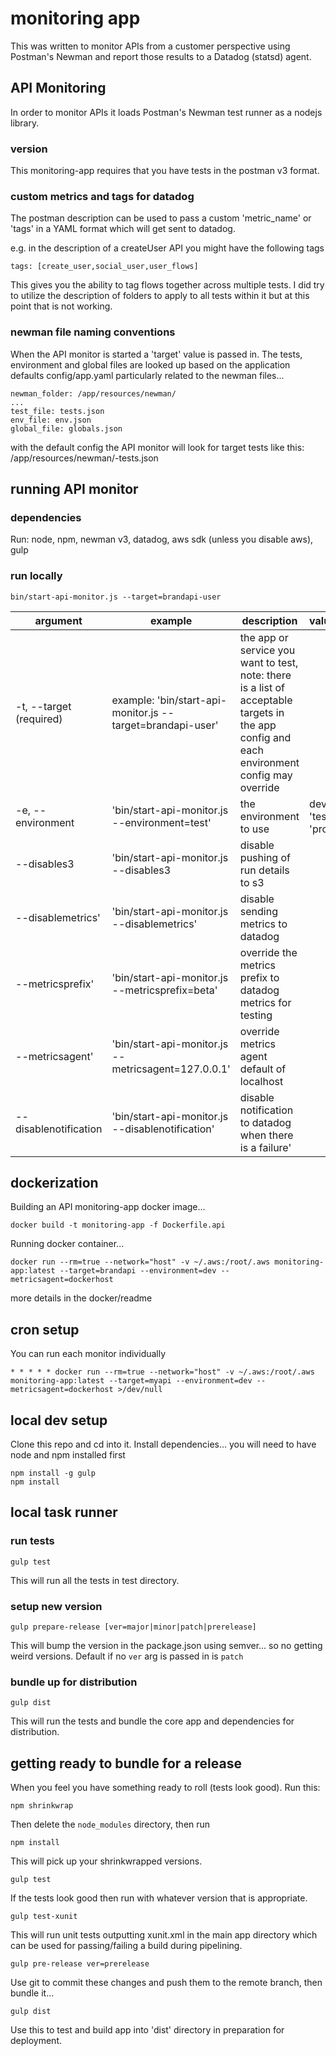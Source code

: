 # monitoring app
This was written to monitor APIs from a customer perspective using Postman's Newman and report those results to a Datadog (statsd) agent.

## API Monitoring
In order to monitor APIs it loads Postman's Newman test runner as a nodejs library.  

### version
This monitoring-app requires that you have tests in the postman v3 format.

### custom metrics and tags for datadog
The postman description can be used to pass a custom 'metric_name' or 'tags' in a YAML format which will get sent to datadog.

e.g. in the description of a createUser API you might have the following tags

```
tags: [create_user,social_user,user_flows]
```

This gives you the ability to tag flows together across multiple tests.  I did try to utilize the description of folders to apply to all tests within it but at this point that is not working.

### newman file naming conventions
When the API monitor is started a 'target' value is passed in.  The tests, environment and global files are looked up based on the application defaults
config/app.yaml
particularly related to the newman files...
```
newman_folder: /app/resources/newman/
...
test_file: tests.json
env_file: env.json
global_file: globals.json
```
with the default config the API monitor will look for target tests like this:
 <app root>/app/resources/newman/<target>-tests.json


## running API monitor

### dependencies
Run: node, npm, newman v3, datadog, aws sdk (unless you disable aws), gulp

### run locally

```
bin/start-api-monitor.js --target=brandapi-user
```


|argument|example|description|values|default|
| -------- | -------- | -------- | -------- | -------- |
| -t, --target (required)| example: 'bin/start-api-monitor.js --target=brandapi-user' | the app or service you want to test, note: there is a list of acceptable targets in the app config and each environment config may override |  |  |
| -e, --environment | 'bin/start-api-monitor.js --environment=test'| the environment to use | dev', 'test', 'prod' | dev |
| --disables3 | 'bin/start-api-monitor.js --disables3| disable pushing of run details to s3 |  | false |
| --disablemetrics' | 'bin/start-api-monitor.js --disablemetrics' | disable sending metrics to datadog |  | false |
| --metricsprefix' | 'bin/start-api-monitor.js --metricsprefix=beta' | override the metrics prefix to datadog metrics for testing |  |  |
| --metricsagent' | 'bin/start-api-monitor.js --metricsagent=127.0.0.1' | override metrics agent default of localhost |  |  |
| --disablenotification | 'bin/start-api-monitor.js --disablenotification' | disable notification to datadog when there is a failure' |  | false |


 ## dockerization

 Building an API monitoring-app docker image...
 ```
 docker build -t monitoring-app -f Dockerfile.api
 ```

 Running docker container...
 ```
 docker run --rm=true --network="host" -v ~/.aws:/root/.aws monitoring-app:latest --target=brandapi --environment=dev --metricsagent=dockerhost
 ```
 more details in the docker/readme

 ## cron setup
 You can run each monitor individually

 ```
 * * * * * docker run --rm=true --network="host" -v ~/.aws:/root/.aws monitoring-app:latest --target=myapi --environment=dev --metricsagent=dockerhost >/dev/null
 ```



## local dev setup
Clone this repo and cd into it.
Install dependencies... you will need to have node and npm installed first

```
npm install -g gulp
npm install
```

## local task runner

### run tests

```
gulp test
```

This will run all the tests in test directory.

### setup new version

```
gulp prepare-release [ver=major|minor|patch|prerelease]

```

This will bump the version in the package.json using semver... so no getting weird
versions. Default if no `ver` arg is passed in is `patch`

### bundle up for distribution

```
gulp dist
```

This will run the tests and bundle the core app and dependencies for distribution.


## getting ready to bundle for a release
When you feel you have something ready to roll (tests look good).  Run this:

```
npm shrinkwrap
```

Then delete the `node_modules` directory, then run

```
npm install
```
This will pick up your shrinkwrapped versions.

```
gulp test
```

If the tests look good then run with whatever version that is appropriate.

```
gulp test-xunit
```

This will run unit tests outputting xunit.xml in the main app directory which
can be used for passing/failing a build during pipelining.

```
gulp pre-release ver=prerelease
```

Use git to commit these changes and push them to the remote branch, then bundle it...

```
gulp dist
```

Use this to test and build app into 'dist' directory in preparation for deployment.
